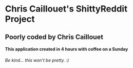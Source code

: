 # Chris Caillouet's ShittyReddit Project
## Poorly coded by Chris Caillouet
#### This application created in 4 hours with coffee on a Sunday
######  Be kind... this won't be pretty.  :)

